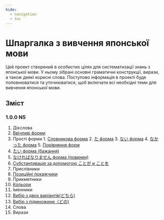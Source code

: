 ```yaml
---
hide:
  - navigation
  - toc
---
```


# Шпаргалка з вивчення японської мови

Цей проект створений в особистих цілях для систематизації знань з японської мови. У ньому зібрані основні граматичні конструкції, вирази, а також деякі корисні слова. Поступово інформація в проекті буде поповнюватися та уточнюватися, щоб включати всі необхідні теми для вивчення японської мови.

## Зміст

### 1.0.0 N5
1. Дієслова
  1. [Ввічливі форми](./n5/verbs/polite_form.md)
  2. Простi форми
    1. [Словникова форма](./n5/verbs/vocab_form.md)
    2. [た форма](./n5/verbs/ta_form.md)
    3. [ない форма](./n5/verbs/nai_form.md)
    4. [なかった форма](./n5/verbs/nakata_form.md)
    5. [Порівняння форм](./n5/verbs/comparison_form.md)
  3. [たい форма (бажання)](./n5/verbs/tai_form.md)
  4. [なければなりません форма (повинен)](./n5/verbs/nakereba_form.md)
  5. [Субстантивація за допомогою ことが и ことを](./n5/verbs/koto.md)
2. Прислівники
  1. [Позиційні покажчики](./n5/adverbs/positional_indicators.md)
3. Прикметники
  1. [Кольори](./n5/adjective/colors.md)
4. Іменники
  1. [Вибір з двох варіантів(どちら)](./n5/nouns/choose_one.md)
  2. [Вибір з підмножини（どの)](./n5/nouns/choose_subset.md)
5. Слова
6. Вирази

